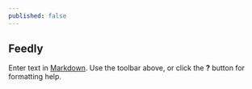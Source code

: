 ```yaml
---
published: false
---
```

## Feedly

Enter text in [Markdown](http://daringfireball.net/projects/markdown/). Use the toolbar above, or click the **?** button for formatting help.
